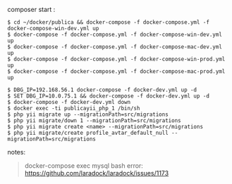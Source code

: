 composer start :

	$ cd ~/docker/publica && docker-compose -f docker-compose.yml -f docker-compose-win-dev.yml up
	$ docker-compose -f docker-compose.yml -f docker-compose-win-dev.yml up
	$ docker-compose -f docker-compose.yml -f docker-compose-mac-dev.yml up
	$ docker-compose -f docker-compose.yml -f docker-compose-win-prod.yml up
	$ docker-compose -f docker-compose.yml -f docker-compose-mac-prod.yml up
	
	$ DBG_IP=192.168.56.1 docker-compose -f docker-dev.yml up -d
	$ SET DBG_IP=10.0.75.1 && docker-compose -f docker-dev.yml up -d 
	$ docker-compose -f docker-dev.yml down
    $ docker exec -ti publicayii_php_1 /bin/sh
    $ php yii migrate up --migrationPath=src/migrations
    $ php yii migrate/down 1 --migrationPath=src/migrations
    $ php yii migrate create <name> --migrationPath=src/migrations
    $ php yii migrate/create profile_avtar_default_null --migrationPath=src/migrations
notes:

> docker-compose exec mysql bash error:  https://github.com/laradock/laradock/issues/1173